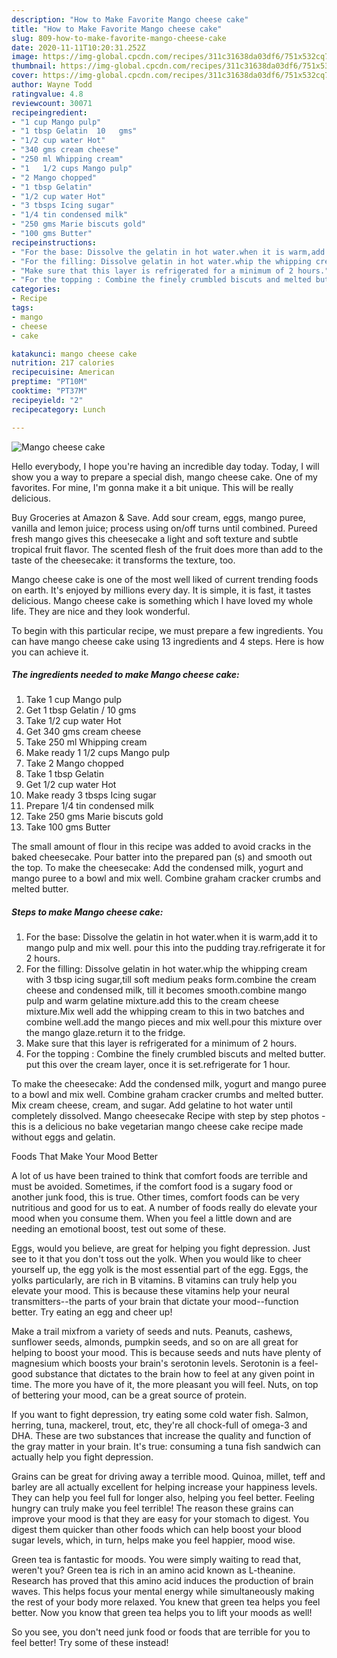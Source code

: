 ```yaml
---
description: "How to Make Favorite Mango cheese cake"
title: "How to Make Favorite Mango cheese cake"
slug: 809-how-to-make-favorite-mango-cheese-cake
date: 2020-11-11T10:20:31.252Z
image: https://img-global.cpcdn.com/recipes/311c31638da03df6/751x532cq70/mango-cheese-cake-recipe-main-photo.jpg
thumbnail: https://img-global.cpcdn.com/recipes/311c31638da03df6/751x532cq70/mango-cheese-cake-recipe-main-photo.jpg
cover: https://img-global.cpcdn.com/recipes/311c31638da03df6/751x532cq70/mango-cheese-cake-recipe-main-photo.jpg
author: Wayne Todd
ratingvalue: 4.8
reviewcount: 30071
recipeingredient:
- "1 cup Mango pulp"
- "1 tbsp Gelatin  10   gms"
- "1/2 cup water Hot"
- "340 gms cream cheese"
- "250 ml Whipping cream"
- "1   1/2 cups Mango pulp"
- "2 Mango chopped"
- "1 tbsp Gelatin"
- "1/2 cup water Hot"
- "3 tbsps Icing sugar"
- "1/4 tin condensed milk"
- "250 gms Marie biscuts gold"
- "100 gms Butter"
recipeinstructions:
- "For the base: Dissolve the gelatin in hot water.when it is warm,add it to mango pulp and mix well. pour this into the pudding tray.refrigerate it for 2 hours."
- "For the filling: Dissolve gelatin in hot water.whip the whipping cream with 3 tbsp icing sugar,till soft medium peaks form.combine the cream cheese and condensed milk, till it becomes smooth.combine mango pulp and warm gelatine mixture.add this to the cream cheese mixture.Mix well add the whipping cream to this in two batches and combine well.add the mango pieces and mix well.pour this mixture over the mango glaze.return it to the fridge."
- "Make sure that this layer is refrigerated for a minimum of 2 hours."
- "For the topping : Combine the finely crumbled biscuts and melted butter. put this over the cream layer, once it is set.refrigerate for 1 hour."
categories:
- Recipe
tags:
- mango
- cheese
- cake

katakunci: mango cheese cake 
nutrition: 217 calories
recipecuisine: American
preptime: "PT10M"
cooktime: "PT37M"
recipeyield: "2"
recipecategory: Lunch

---
```



![Mango cheese cake](https://img-global.cpcdn.com/recipes/311c31638da03df6/751x532cq70/mango-cheese-cake-recipe-main-photo.jpg)

Hello everybody, I hope you're having an incredible day today. Today, I will show you a way to prepare a special dish, mango cheese cake. One of my favorites. For mine, I'm gonna make it a bit unique. This will be really delicious.

Buy Groceries at Amazon &amp; Save. Add sour cream, eggs, mango puree, vanilla and lemon juice; process using on/off turns until combined. Pureed fresh mango gives this cheesecake a light and soft texture and subtle tropical fruit flavor. The scented flesh of the fruit does more than add to the taste of the cheesecake: it transforms the texture, too.

Mango cheese cake is one of the most well liked of current trending foods on earth. It's enjoyed by millions every day. It is simple, it is fast, it tastes delicious. Mango cheese cake is something which I have loved my whole life. They are nice and they look wonderful.


To begin with this particular recipe, we must prepare a few ingredients. You can have mango cheese cake using 13 ingredients and 4 steps. Here is how you can achieve it.

<!--inarticleads1-->

##### The ingredients needed to make Mango cheese cake:

1. Take 1 cup Mango pulp
1. Get 1 tbsp Gelatin / 10   gms
1. Take 1/2 cup water Hot
1. Get 340 gms cream cheese
1. Take 250 ml Whipping cream
1. Make ready 1   1/2 cups Mango pulp
1. Take 2 Mango chopped
1. Take 1 tbsp Gelatin
1. Get 1/2 cup water Hot
1. Make ready 3 tbsps Icing sugar
1. Prepare 1/4 tin condensed milk
1. Take 250 gms Marie biscuts gold
1. Take 100 gms Butter


The small amount of flour in this recipe was added to avoid cracks in the baked cheesecake. Pour batter into the prepared pan (s) and smooth out the top. To make the cheesecake: Add the condensed milk, yogurt and mango puree to a bowl and mix well. Combine graham cracker crumbs and melted butter. 

<!--inarticleads2-->

##### Steps to make Mango cheese cake:

1. For the base: Dissolve the gelatin in hot water.when it is warm,add it to mango pulp and mix well. pour this into the pudding tray.refrigerate it for 2 hours.
1. For the filling: Dissolve gelatin in hot water.whip the whipping cream with 3 tbsp icing sugar,till soft medium peaks form.combine the cream cheese and condensed milk, till it becomes smooth.combine mango pulp and warm gelatine mixture.add this to the cream cheese mixture.Mix well add the whipping cream to this in two batches and combine well.add the mango pieces and mix well.pour this mixture over the mango glaze.return it to the fridge.
1. Make sure that this layer is refrigerated for a minimum of 2 hours.
1. For the topping : Combine the finely crumbled biscuts and melted butter. put this over the cream layer, once it is set.refrigerate for 1 hour.


To make the cheesecake: Add the condensed milk, yogurt and mango puree to a bowl and mix well. Combine graham cracker crumbs and melted butter. Mix cream cheese, cream, and sugar. Add gelatine to hot water until completely dissolved. Mango cheesecake Recipe with step by step photos - this is a delicious no bake vegetarian mango cheese cake recipe made without eggs and gelatin. 

Foods That Make Your Mood Better


A lot of us have been trained to think that comfort foods are terrible and must be avoided. Sometimes, if the comfort food is a sugary food or another junk food, this is true. Other times, comfort foods can be very nutritious and good for us to eat. A number of foods really do elevate your mood when you consume them. When you feel a little down and are needing an emotional boost, test out some of these.

Eggs, would you believe, are great for helping you fight depression. Just see to it that you don't toss out the yolk. When you would like to cheer yourself up, the egg yolk is the most essential part of the egg. Eggs, the yolks particularly, are rich in B vitamins. B vitamins can truly help you elevate your mood. This is because these vitamins help your neural transmitters--the parts of your brain that dictate your mood--function better. Try eating an egg and cheer up!

Make a trail mixfrom a variety of seeds and nuts. Peanuts, cashews, sunflower seeds, almonds, pumpkin seeds, and so on are all great for helping to boost your mood. This is because seeds and nuts have plenty of magnesium which boosts your brain's serotonin levels. Serotonin is a feel-good substance that dictates to the brain how to feel at any given point in time. The more you have of it, the more pleasant you will feel. Nuts, on top of bettering your mood, can be a great source of protein.

If you want to fight depression, try eating some cold water fish. Salmon, herring, tuna, mackerel, trout, etc, they're all chock-full of omega-3 and DHA. These are two substances that increase the quality and function of the gray matter in your brain. It's true: consuming a tuna fish sandwich can actually help you fight depression. 

Grains can be great for driving away a terrible mood. Quinoa, millet, teff and barley are all actually excellent for helping increase your happiness levels. They can help you feel full for longer also, helping you feel better. Feeling hungry can truly make you feel terrible! The reason these grains can improve your mood is that they are easy for your stomach to digest. You digest them quicker than other foods which can help boost your blood sugar levels, which, in turn, helps make you feel happier, mood wise.

Green tea is fantastic for moods. You were simply waiting to read that, weren't you? Green tea is rich in an amino acid known as L-theanine. Research has proved that this amino acid induces the production of brain waves. This helps focus your mental energy while simultaneously making the rest of your body more relaxed. You knew that green tea helps you feel better. Now you know that green tea helps you to lift your moods as well!

So you see, you don't need junk food or foods that are terrible for you to feel better! Try some of these instead!

